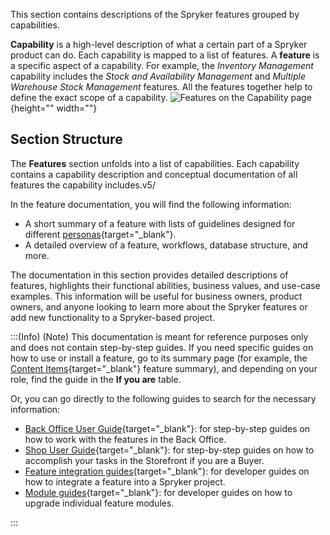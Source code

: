 This section contains descriptions of the Spryker features grouped by capabilities.

**Capability** is a high-level description of what a certain part of a Spryker product can do. Each capability is mapped to a list of features. A **feature** is a specific aspect of a capability. For example, the *Inventory Management* capability includes the *Stock and Availability Management* and *Multiple Warehouse Stock Management* features. All the features together help to define the exact scope of a capability.
![Features on the Capability page](https://spryker.s3.eu-central-1.amazonaws.com/docs/Features/features-list-on-capability-page.png){height="" width=""}

## Section Structure

The **Features** section unfolds into a list of capabilities. Each capability contains a capability description and conceptual documentation of all features the capability includes.v5/

In the feature documentation, you will find the following information:

* A short summary of a feature with lists of guidelines designed for different [personas](https://documentation.spryker.com/v5/docs/en/about-documentation#personas){target="_blank"}.
* A detailed overview of a feature, workflows, database structure, and more.

The documentation in this section provides detailed descriptions of features, highlights their functional abilities, business values, and use-case examples. This information will be useful for business owners, product owners, and anyone looking to learn more about the Spryker features or add new functionality to a Spryker-based project.

:::(Info) (Note)
This documentation is meant for reference purposes only and does not contain step-by-step guides. If you need specific guides on how to use or install a feature, go to its summary page (for example, the [Content Items](https://documentation.spryker.com/v5/docs/en/content-items-201907){target="_blank"} feature summary), and depending on your role, find the guide in the **If you are** table.

Or, you can go directly to the following guides to search for the necessary information:

* [Back Office User Guide](https://documentation.spryker.com/v5/docs/en/about-the-administration-interface-guide){target="_blank"}: for step-by-step guides on how to work with the features in the Back Office.
* [Shop User Guide](https://documentation.spryker.com/v5/docs/en/about-shop-user-guide){target="_blank"}: for step-by-step guides on how to accomplish your tasks in the Storefront if you are a Buyer.
* [Feature integration guides](https://documentation.spryker.com/v5/docs/en/about-integration){target="_blank"}: for developer guides on how to integrate a feature into a Spryker project.
* [Module guides](https://documentation.spryker.com/v5/docs/en/about-migration){target="_blank"}: for developer guides on how to upgrade individual feature modules.

:::